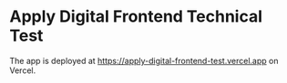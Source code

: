 # Apply Digital Frontend Technical Test

The app is deployed at https://apply-digital-frontend-test.vercel.app on Vercel.
